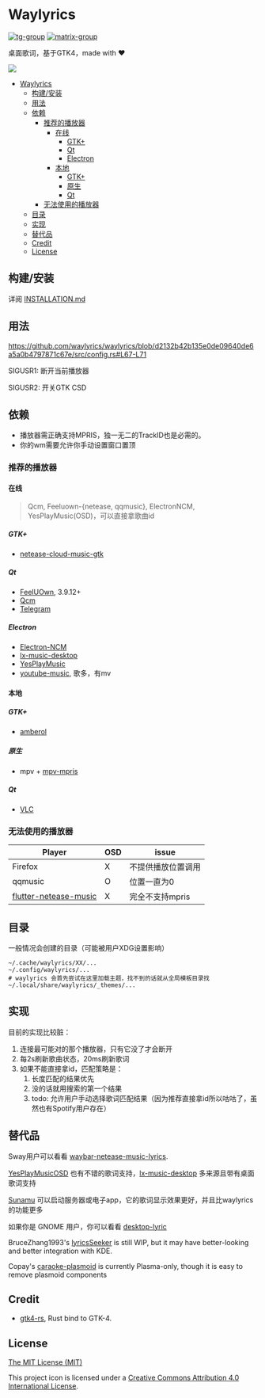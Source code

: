 # Waylyrics

[![tg-group](https://img.shields.io/badge/tg%20group-open-blue)](https://t.me/+FWgnE0GRDYZhNjc1)
[![matrix-group](https://img.shields.io/matrix/waylyrics_x:catgirl.cloud.svg?server_fqdn=matrix.catgirl.cloud)](https://matrix.to/#/#waylyrics_x:catgirl.cloud)

桌面歌词，基于GTK4，made with ❤

![](https://github.com/waylyrics/waylyrics/assets/34085039/dd7d9236-b2ae-47da-b4a3-e19a7d10e31b)

- [Waylyrics](#waylyrics)
  - [构建/安装](#构建安装)
  - [用法](#用法)
  - [依赖](#依赖)
    - [推荐的播放器](#推荐的播放器)
      - [在线](#在线)
        - [GTK+](#gtk)
        - [Qt](#qt)
        - [Electron](#electron)
      - [本地](#本地)
        - [GTK+](#gtk-1)
        - [原生](#原生)
        - [Qt](#qt-1)
    - [无法使用的播放器](#无法使用的播放器)
  - [目录](#目录)
  - [实现](#实现)
  - [替代品](#替代品)
  - [Credit](#credit)
  - [License](#license)

## 构建/安装

详阅 [INSTALLATION.md](INSTALLATION.md)

## 用法

https://github.com/waylyrics/waylyrics/blob/d2132b42b135e0de09640de6a5a0b4797871c67e/src/config.rs#L67-L71

SIGUSR1: 断开当前播放器

SIGUSR2: 开关GTK CSD

## 依赖

- 播放器需正确支持MPRIS，独一无二的TrackID也是必需的。
- 你的wm需要允许你手动设置窗口置顶

### 推荐的播放器

#### 在线

> Qcm, Feeluown-{netease, qqmusic}, ElectronNCM, YesPlayMusic(OSD)，可以直接拿歌曲id

##### GTK+

- [netease-cloud-music-gtk](https://github.com/gmg137/netease-cloud-music-gtk)

##### Qt

- [FeelUOwn](https://github.com/feeluown/FeelUOwn/), 3.9.12+
- [Qcm](https://github.com/hypengw/Qcm)
- [Telegram](https://t.me/Music163Bot)

##### Electron

- [Electron-NCM](https://github.com/Rocket1184/electron-netease-cloud-music)
- [lx-music-desktop](https://github.com/lyswhut/lx-music-desktop)
- [YesPlayMusic](https://github.com/qier222/YesPlayMusic)
- [youtube-music](https://github.com/th-ch/youtube-music), 歌多，有mv

#### 本地

##### GTK+

- [amberol](https://gitlab.gnome.org/World/amberol)

##### 原生

- mpv + [mpv-mpris](https://github.com/hoyon/mpv-mpris)

##### Qt

- [VLC](https://www.videolan.org)

### 无法使用的播放器

[netease-cloud-music-gtk]: https://github.com/gmg137/netease-cloud-music-gtk
[flutter-netease-music]: https://github.com/boyan01/flutter-netease-music
[youtube-music]: https://github.com/th-ch/youtube-music


| Player                  | OSD | issue              |
| ----------------------- | --- | ------------------ |
| Firefox                 | X   | 不提供播放位置调用 |
| qqmusic                 | O   | 位置一直为0        |
| [flutter-netease-music] | X   | 完全不支持mpris    |

## 目录

一般情况会创建的目录（可能被用户XDG设置影响）

```
~/.cache/waylyrics/XX/...
~/.config/waylyrics/...
# waylyrics 会首先尝试在这里加载主题，找不到的话就从全局模板目录找
~/.local/share/waylyrics/_themes/...
```

## 实现

目前的实现比较脏：

1. 连接最可能对的那个播放器，只有它没了才会断开
2. 每2s刷新歌曲状态，20ms刷新歌词
3. 如果不能直接拿id，匹配策略是：
    1. 长度匹配的结果优先
    2. 没的话就用搜索的第一个结果
    3. todo: 允许用户手动选择歌词匹配结果（因为推荐直接拿id所以咕咕了，虽然也有Spotify用户存在）

## 替代品

[YesPlayMusicOSD]: https://github.com/shih-liang/YesPlayMusicOSD
[waybar-netease-music-lyrics]: https://github.com/kangxiaoju/waybar-netease-music-lyrics
[lx-music-desktop]: https://github.com/lyswhut/lx-music-desktop
[Sunamu]: https://github.com/NyaomiDEV/Sunamu
[lyricsSeeker]: https://github.com/BruceZhang1993/LyricsSeeker
[caraoke-plasmoid]: https://github.com/Copay/caraoke-plasmoid
[desktop-lyric]: https://github.com/tuberry/desktop-lyric

Sway用户可以看看 [waybar-netease-music-lyrics].

[YesPlayMusicOSD] 也有不错的歌词支持，[lx-music-desktop] 多来源且带有桌面歌词支持

[Sunamu] 可以启动服务器或电子app，它的歌词显示效果更好，并且比waylyrics的功能更多

如果你是 GNOME 用户，你可以看看 [desktop-lyric]

BruceZhang1993's [lyricsSeeker] is still WIP, but it may have better-looking and better integration with KDE.

Copay's [caraoke-plasmoid] is currently Plasma-only, though it is easy to remove plasmoid components

## Credit

[gtk4-rs]: https://github.com/gtk-rs/gtk4-rs

- [gtk4-rs], Rust bind to GTK-4.


## License

[The MIT License (MIT)](https://raw.githubusercontent.com/waylyrics/waylyrics/master/LICENSE)

This project icon is licensed under a [Creative Commons Attribution 4.0 International License](https://creativecommons.org/licenses/by/4.0/).
